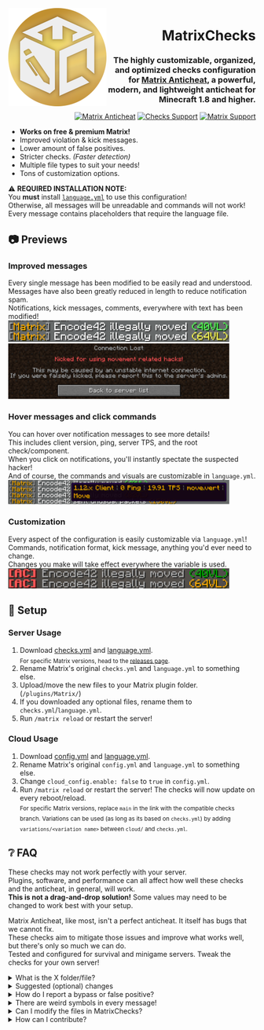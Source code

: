 [matrix-page]: https://matrix.rip
[matrix-discord]: https://discord.matrix.rip
[matrix-issues]: https://github.com/jiangdashao/Matrix-Issues
[suite-discord]: https://discord.encode42.dev/quantumsuite

<img src=".github/assets/badge.png" width="200px" align="left">

<div align="right">

# MatrixChecks
### The highly customizable, organized, and optimized checks configuration for [Matrix Anticheat][matrix-page], a powerful, modern, and lightweight anticheat for Minecraft 1.8 and higher.
[![Matrix Anticheat](https://img.shields.io/badge/Plugin-Matrix%20Anticheat-%237009ac?style=flat-square)][matrix-page] [![Checks Support](https://img.shields.io/discord/707330384328654869?color=7289DA&label=Checks%20Support&style=flat-square)][suite-discord] [![Matrix Support](https://img.shields.io/discord/392904793758367745?color=7289DA&label=Matrix%20Support&style=flat-square)][matrix-discord]
</div>

- **Works on free & premium Matrix!**
- Improved violation & kick messages.
- Lower amount of false positives.
- Stricter checks. *(Faster detection)*
- Multiple file types to suit your needs!
- Tons of customization options.

⚠ **REQUIRED INSTALLATION NOTE:**  
You **must** install [`language.yml`](https://raw.githubusercontent.com/QuantumSuite/MatrixChecks/main/language.yml) to use this configuration!  
Otherwise, all messages will be unreadable and commands will not work!  
Every message contains placeholders that require the language file.

## 📷 Previews
### Improved messages
Every single message has been modified to be easily read and understood.  
Messages have also been greatly reduced in length to reduce notification spam.  
Notifications, kick messages, comments, everywhere with text has been modified!  
<img src=".github/assets/notifications.png" width="450">  
<img src=".github/assets/kick.png" width="450">

### Hover messages and click commands
You can hover over notification messages to see more details!  
This includes client version, ping, server TPS, and the root check/component.  
When you click on notifications, you'll instantly spectate the suspected hacker!  
And of course, the commands and visuals are customizable in `language.yml`.  
<img src=".github/assets/hover.png" width="450">

### Customization
Every aspect of the configuration is easily customizable via `language.yml`!  
Commands, notification format, kick message, anything you'd ever need to change.  
Changes you make will take effect everywhere the variable is used.  
<img src=".github/assets/customization.png" width="450">

## 🔧 Setup
### Server Usage
1. Download [checks.yml](https://raw.githubusercontent.com/QuantumSuite/MatrixChecks/main/checks.yml) and [language.yml](https://raw.githubusercontent.com/QuantumSuite/MatrixChecks/main/language.yml).  
  <sub>For specific Matrix versions, head to the [releases page](https://github.com/QuantumSuite/MatrixChecks/releases).</sub>
2. Rename Matrix's original `checks.yml` and `language.yml` to something else.
3. Upload/move the new files to your Matrix plugin folder. (`/plugins/Matrix/`)
4. If you downloaded any optional files, rename them to `checks.yml`/`language.yml`.
5. Run `/matrix reload` or restart the server!

<!--
Alternatively, you can just run `/matrix dlcfg OBCHXARALB` in-game  
to download the latest stable build of MatrixChecks. (This ID changes!)  
The downside is that all comments are removed and the file size is reduced.
-->

### Cloud Usage

1. Download [config.yml](https://raw.githubusercontent.com/QuantumSuite/MatrixChecks/main/config.yml) and [language.yml](https://raw.githubusercontent.com/QuantumSuite/MatrixChecks/main/language.yml).  
2. Rename Matrix's original `config.yml` and `language.yml` to something else.
3. Change `cloud_config.enable: false` to `true` in `config.yml`.
4. Run `/matrix reload` or restart the server! The checks will now update on every reboot/reload.  
<sub> For specific Matrix versions, replace `main` in the link with the compatible checks branch. Variations can be used (as long as its based on `checks.yml`) by adding `variations/<variation name>` between `cloud/` and `checks.yml`.</sub>

## ❔ FAQ
These checks may not work perfectly with your server.  
Plugins, software, and performance can all affect how well these checks and the anticheat, in general, will work.  
**This is not a drag-and-drop solution!** Some values may need to be changed to work best with your setup.

Matrix Anticheat, like most, isn't a perfect anticheat. It itself has bugs that we cannot fix.  
These checks aim to mitigate those issues and improve what works well, but there's only so much we can do.  
Tested and configured for survival and minigame servers. Tweak the checks for your own server!

<details>
<summary>
What is the X folder/file?
</summary>

#### Variations
These are modifications of the original checks configuration files (`checks.yml`, `language.yml`, `config.yml`) with pre-configured changes. These changes range from kick obscurity to new detection algorithms.

They're located in the [variations](https://github.com/QuantumSuite/MatrixChecks/tree/main/variations) folder of the repository. Each variation has its own readme file that describes the variation that shows up when you enter the variation's folder. Just click around to figure out what's offered!

#### Cloud Files
A directory that contains all of the configuration files, including variations, but minified. These are much smaller in file size but are impossible to read and modify.

Because of the small file sizes, these can be automatically downloaded and updated very quickly on server startup. These are optimized for Matrix cloud usage with `config.yml`. For instructions, read [Cloud Usage](https://github.com/QuantumSuite/MatrixChecks#cloud-usage)!

#### Scripts, override.yml, etc
These are files that are only utilized by GitHub meant for repository information and the scripting system.

Namely:
- `scripts/`
- `.github/`
- `readme.md`
- `license.md`
- `override.yml`

Contains various scripts used for repository automation that make everything easier. You can completely ignore these files as they have nothing of importance for the end-user.
</details>

<details>
<summary>
Suggested (optional) changes
</summary>
These are just suggestions, don't change them if you don't need to.  
Only use these if you're having issues with the listed checks!

Root Check | Path                             | Default | Suggestion      | Reason
---------- | -------------------------------- | ------- | --------------- | -----------------------------------------------------------------------------------------------------
`click`    | `max_cps`                        | `18`    | `16` - `24`     | The highest possible CPS achieved by humans is 24. Lag may affect the accuracy of this value.
`hitbox`   | `max_reach`                      | `3.18`  | `3.2` - `3.3`   | Increase if there are many false-positives with this check. This value should never be less than 3.1!
`block`    | `fastplace.max_place_per_second` | `13`    | `10` - `18`     | Increase if there are many false-positives when placing blocks, decrease if there are many bypasses.
`scaffold` | `...delay.min_delay`             | `8`     | `5` - `9`       | Decrease if there are many false-positives when pillaring, increase if there are many bypasses.
`delay`    | `check_inventory_action`         | `4`     | `-1`            | Disable this check if players receive many false-positives when shift-clicking in inventories.
&nbsp;     | `...` = relative path            | &nbsp;  | `X - X` = range | &nbsp;
</details>

<details>
<summary>
How do I report a bypass or false positive?
</summary>

**First:**  
Make sure this isn't an issue with Matrix itself. Test with the [default Matrix config files](https://github.com/jiangdashao/Matrix-Issues/blob/master/checks.yml). If the issue persists, it's most likely an issue with Matrix. You can report the issue to us, but not everything can be fixed with a checks file tweak. Head over to [Matrix's support Discord][matrix-discord] and ask about the issue, or report the issue at their [issue tracker][matrix-issues].  
- [(Matrix) Discord][matrix-discord]  
- [(Matrix) Issues][matrix-issues]

**Then:**  
Report the issue in the [MatrixChecks support Discord][suite-discord] or make a report at the [issue page](https://github.com/QuantumSuite/MatrixChecks/issues) with the right template. If you describe what you want to be changed/fixed thoroughly, the chances are that it'll be taken care of quickly. If you already know what the issue is or how to fix it, feel free to make a [pull request](https://github.com/QuantumSuite/MatrixChecks/pulls) containing the change and why you made it.  
- [Discord][suite-discord]
- [Issues](https://github.com/QuantumSuite/MatrixChecks/issues)  
- [Pull Requests](https://github.com/QuantumSuite/MatrixChecks/pulls)
</details>

<details>
<summary>
There are weird symbols in every message!
</summary>

Do the "weird things" look like something along the lines of "`%gp_o_pr%`"? If so, you have not installed `language.yml`.  
This file is required to replace those placeholders with what they're meant to be. [Installation](https://github.com/QuantumSuite/MatrixChecks#server-usage)
</details>

<details>
<summary>
Can I modify the files in MatrixChecks?
</summary>

Yes! I encourage you to do so. Since all servers are different, you most likely will have to modify the files anyway.  
You can also distribute it all you want or use it on a large network; just don't remove copyright notices as that's against the license.
</details>

<details>
<summary>
How can I contribute?
</summary>

Contributions are very welcome! If you created a new optional file or made tweaks for different minigames, feel free to contact me or make a pull request.  
I don't want to start any competition with this project! Having everything in one central repository makes it much easier for the end-user to find what they want.
</details>
